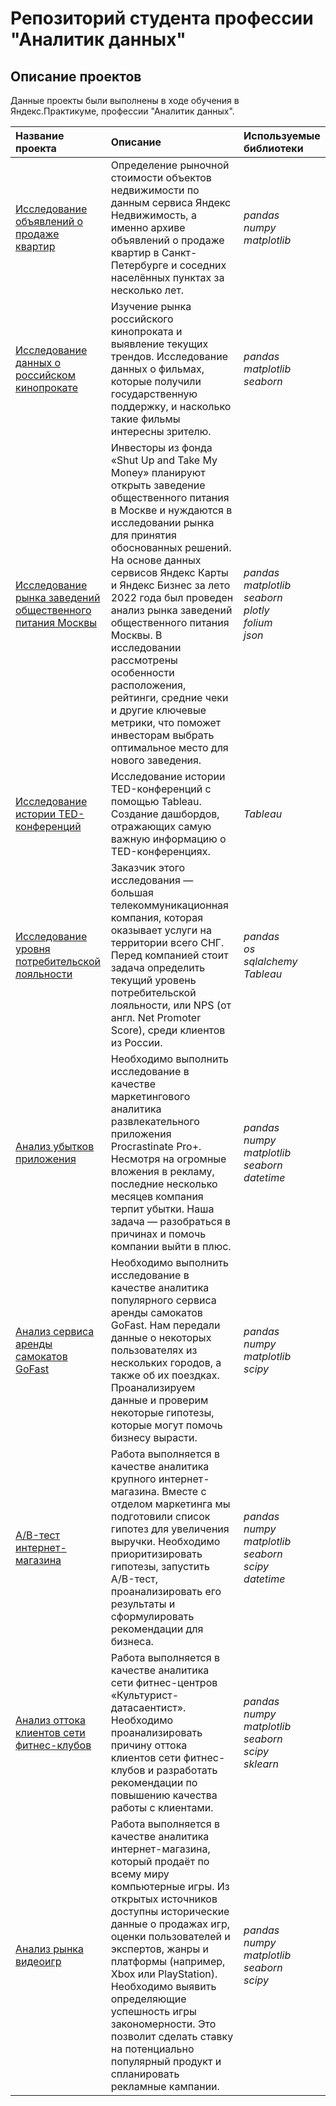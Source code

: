 # Репозиторий студента профессии "Аналитик данных"

## Описание проектов 
Данные проекты были выполнены в ходе обучения в Яндекс.Практикуме, профессии "Аналитик данных".

| Название проекта | Описание | Используемые библиотеки | 
| :---------------------- | :---------------------- | :---------------------- |
| [Исследование объявлений о продаже квартир](Research_of_apartment_sale_ads) | Определение рыночной стоимости объектов недвижимости по данным сервиса Яндекс Недвижимость, а именно архиве объявлений о продаже квартир в Санкт-Петербурге и соседних населённых пунктах за несколько лет. | *pandas*<br>*numpy*<br>*matplotlib* |
| [Исследование данных о российском кинопрокате](Research_of_the_Russian_film_distribution)| Изучение рынка российского кинопроката и выявление текущих трендов. Исследование данных о фильмах, которые получили государственную поддержку, и насколько такие фильмы интересны зрителю. | *pandas*<br>*matplotlib*<br>*seaborn* |
| [Исследование рынка заведений общественного питания Москвы](Research_of_the_Moscow_Catering_Market)| Инвесторы из фонда «Shut Up and Take My Money» планируют открыть заведение общественного питания в Москве и нуждаются в исследовании рынка для принятия обоснованных решений. На основе данных сервисов Яндекс Карты и Яндекс Бизнес за лето 2022 года был проведен анализ рынка заведений общественного питания Москвы. В исследовании рассмотрены особенности расположения, рейтинги, средние чеки и другие ключевые метрики, что поможет инвесторам выбрать оптимальное место для нового заведения.| *pandas*<br>*matplotlib*<br>*seaborn*<br>*plotly*<br>*folium*<br>*json* |
| [Исследование истории TED-конференций](Researching_the_history_of_TED_conferences) | Исследование истории TED-конференций с помощью Tableau. Создание дашбордов, отражающих самую важную информацию о TED-конференциях. | *Tableau* |
| [Исследование уровня потребительской лояльности](Research_on_the_level_of_consumer_loyalty) | Заказчик этого исследования — большая телекоммуникационная компания, которая оказывает услуги на территории всего СНГ. Перед компанией стоит задача определить текущий уровень потребительской лояльности, или NPS (от англ. Net Promoter Score), среди клиентов из России. | *pandas* <br> *os* <br> *sqlalchemy* <br> *Tableau* |
| [Анализ убытков приложения](Application_loss_analysis) | Необходимо выполнить исследование в качестве маркетингового аналитика развлекательного приложения Procrastinate Pro+. Несмотря на огромные вложения в рекламу, последние несколько месяцев компания терпит убытки. Наша задача — разобраться в причинах и помочь компании выйти в плюс. | *pandas* <br> *numpy* <br> *matplotlib* <br> *seaborn* <br> *datetime* |
| [Анализ сервиса аренды самокатов GoFast](Scooter_rental_service_analysis) | Необходимо выполнить исследование в качестве аналитика популярного сервиса аренды самокатов GoFast. Нам передали данные о некоторых пользователях из нескольких городов, а также об их поездках. Проанализируем данные и проверим некоторые гипотезы, которые могут помочь бизнесу вырасти. | *pandas* <br> *numpy* <br> *matplotlib* <br> *scipy* |
| [A/B-тест интернет-магазина](Business_Decision_Making) | Работа выполняется в качестве аналитика крупного интернет-магазина. Вместе с отделом маркетинга мы подготовили список гипотез для увеличения выручки. Необходимо приоритизировать гипотезы, запустить A/B-тест, проанализировать его результаты и сформулировать рекомендации для бизнеса. | *pandas* <br> *numpy* <br> *matplotlib* <br> *seaborn* <br> *scipy* <br> *datetime* |
| [Анализ оттока клиентов сети фитнес-клубов](Gym_churn) | Работа выполняется в качестве аналитика сети фитнес-центров «Культурист-датасаентист». Необходимо проанализировать причину оттока клиентов сети фитнес-клубов и разработать рекомендации по повышению качества работы с клиентами. | *pandas* <br> *numpy* <br> *matplotlib* <br> *seaborn* <br> *scipy* <br> *sklearn* |
| [Анализ рынка видеоигр](Video_game_market_analysis) | Работа выполняется в качестве аналитика интернет-магазина, который продаёт по всему миру компьютерные игры. Из открытых источников доступны исторические данные о продажах игр, оценки пользователей и экспертов, жанры и платформы (например, Xbox или PlayStation). Необходимо выявить определяющие успешность игры закономерности. Это позволит сделать ставку на потенциально популярный продукт и спланировать рекламные кампании. | *pandas* <br> *numpy* <br> *matplotlib* <br> *seaborn* <br> *scipy* |

